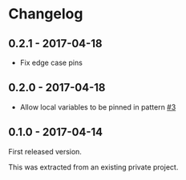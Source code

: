 # Changelog

## 0.2.1 - 2017-04-18

* Fix edge case pins

## 0.2.0 - 2017-04-18

* Allow local variables to be pinned in pattern [#3](https://github.com/vesta-merkur/hub/pull/3)

## 0.1.0 - 2017-04-14

First released version.

This was extracted from an existing private project.
